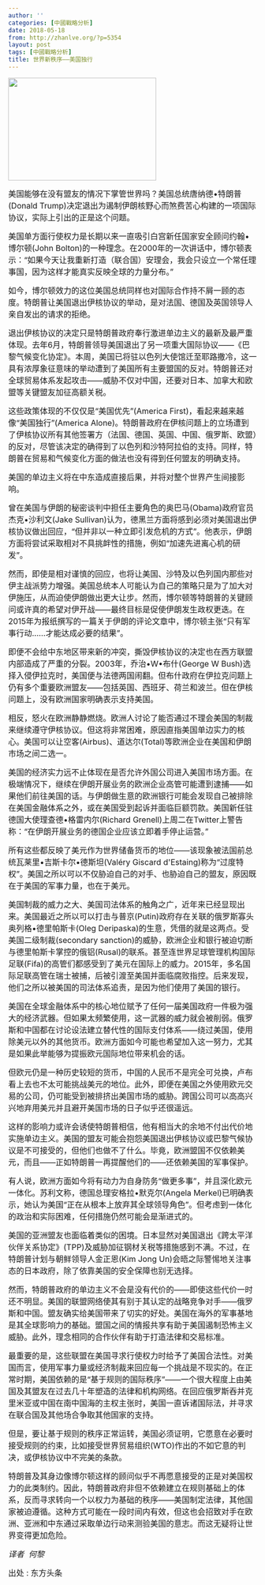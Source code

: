 ```yaml
---
author: ''
categories: [中國戰略分析]
date: 2018-05-18
from: http://zhanlve.org/?p=5354
layout: post
tags: [中國戰略分析]
title: 世界新秩序——美国独行
---
```


<div id="entry">
<div class="at-above-post addthis_tool" data-url="http://zhanlve.org/?p=5354">
</div>
<p>
</p>
<p>
<img class="aligncenter wp-image-5355 size-medium" height="208" sizes="(max-width: 300px) 100vw, 300px" src="http://zhanlve.org/wp-content/uploads/2018/05/a06a00_p_02_01-300x208.jpg" srcset="http://zhanlve.org/wp-content/uploads/2018/05/a06a00_p_02_01-300x208.jpg 300w, http://zhanlve.org/wp-content/uploads/2018/05/a06a00_p_02_01.jpg 656w" width="300"/>
</p>
<p>
</p>
<p>
<span style="font-size: 12pt;">
   美国能够在没有盟友的情况下掌管世界吗？美国总统唐纳德•特朗普(Donald Trump)决定退出为遏制伊朗核野心而煞费苦心构建的一项国际协议，实际上引出的正是这个问题。
  </span>
</p>
<p>
</p>
<p>
<span style="font-size: 12pt;">
   美国单方面行使权力是长期以来一直吸引白宫新任国家安全顾问约翰•博尔顿(John Bolton)的一种理念。在2000年的一次讲话中，博尔顿表示：“如果今天让我重新打造（联合国）安理会，我会只设立一个常任理事国，因为这样才能真实反映全球的力量分布。”
  </span>
</p>
<p>
</p>
<p>
<span style="font-size: 12pt;">
   如今，博尔顿效力的这位美国总统同样也对国际合作持不屑一顾的态度。特朗普让美国退出伊核协议的举动，是对法国、德国及英国领导人亲自发出的请求的拒绝。
  </span>
</p>
<p>
</p>
<p>
<span style="font-size: 12pt;">
   退出伊核协议的决定只是特朗普政府奉行激进单边主义的最新及最严重体现。去年6月，特朗普领导美国退出了另一项重大国际协议——《巴黎气候变化协定》。本周，美国已将驻以色列大使馆迁至耶路撒冷，这一具有浓厚象征意味的举动遭到了美国所有主要盟国的反对。特朗普还对全球贸易体系发起攻击——威胁不仅对中国，还要对日本、加拿大和欧盟等关键盟友加征高额关税。
  </span>
</p>
<p>
</p>
<p>
<span style="font-size: 12pt;">
   这些政策体现的不仅仅是“美国优先”(America First)，看起来越来越像“美国独行”(America Alone)。特朗普政府在伊核问题上的立场遭到了伊核协议所有其他签署方（法国、德国、英国、中国、俄罗斯、欧盟）的反对，尽管该决定的确得到了以色列和沙特阿拉伯的支持。同样，特朗普在贸易和气候变化方面的做法也没有得到任何盟友的明确支持。
  </span>
</p>
<p>
</p>
<p>
<span style="font-size: 12pt;">
   美国的单边主义将在中东造成直接后果，并将对整个世界产生间接影响。
  </span>
</p>
<p>
</p>
<p>
<span style="font-size: 12pt;">
   曾在美国与伊朗的秘密谈判中担任主要角色的奥巴马(Obama)政府官员杰克•沙利文(Jake Sullivan)认为，德黑兰方面将感到必须对美国退出伊核协议做出回应，“但并非以一种立即引发危机的方式”。他表示，伊朗方面将尝试采取相对不具挑衅性的措施，例如“加速先进离心机的研发”。
  </span>
</p>
<p>
</p>
<p>
<span style="font-size: 12pt;">
   然而，即使是相对谨慎的回应，也将让美国、沙特及以色列国内那些对伊主战派势力增强。美国总统本人可能认为自己的策略只是为了加大对伊施压，从而迫使伊朗做出更大让步。然而，博尔顿等特朗普的关键顾问或许真的希望对伊开战——最终目标是促使伊朗发生政权更迭。在2015年为报纸撰写的一篇关于伊朗的评论文章中，博尔顿主张“只有军事行动……才能达成必要的结果”。
  </span>
</p>
<p>
</p>
<p>
<span style="font-size: 12pt;">
   即便不会给中东地区带来新的冲突，撕毁伊核协议的决定也在西方联盟内部造成了严重的分裂。2003年，乔治•W•布什(George W Bush)选择入侵伊拉克时，美国便与法德两国闹翻。但布什政府在伊拉克问题上仍有多个重要欧洲盟友——包括英国、西班牙、荷兰和波兰。但在伊核问题上，没有欧洲国家明确表示支持美国。
  </span>
</p>
<p>
</p>
<p>
<span style="font-size: 12pt;">
   相反，怒火在欧洲静静燃烧。欧洲人讨论了能否通过不理会美国的制裁来继续遵守伊核协议。但这将非常困难，原因直指美国单边实力的核心。美国可以让空客(Airbus)、道达尔(Total)等欧洲企业在美国和伊朗市场之间二选一。
  </span>
</p>
<p>
</p>
<p>
<span style="font-size: 12pt;">
   美国的经济实力远不止体现在是否允许外国公司进入美国市场方面。在极端情况下，继续在伊朗开展业务的欧洲企业高管可能遭到逮捕——如果他们前往美国的话。与伊朗做生意的欧洲银行可能会发现自己被排除在美国金融体系之外，或在美国受到起诉并面临巨额罚款。美国新任驻德国大使理查德•格雷内尔(Richard Grenell)上周二在Twitter上警告称：“在伊朗开展业务的德国企业应该立即着手停止运营。”
  </span>
</p>
<p>
</p>
<p>
<span style="font-size: 12pt;">
   所有这些都反映了美元作为世界储备货币的地位——该现象被法国前总统瓦莱里•吉斯卡尔•德斯坦(Valéry Giscard d'Estaing)称为“过度特权”。美国之所以可以不仅胁迫自己的对手、也胁迫自己的盟友，原因既在于美国的军事力量，也在于美元。
  </span>
</p>
<p>
</p>
<p>
<span style="font-size: 12pt;">
   美国制裁的威力之大、美国司法体系的触角之广，近年来已经显现出来。美国最近之所以可以打击与普京(Putin)政府存在关联的俄罗斯寡头奥列格•德里帕斯卡(Oleg Deripaska)的生意，凭借的就是这两点。受美国二级制裁(secondary sanction)的威胁，欧洲企业和银行被迫切断与德里帕斯卡掌控的俄铝(Rusal)的联系。甚至连世界足球管理机构国际足联(Fifa)的高管们都感受到了美元在国际上的威力。2015年，多名国际足联高管在瑞士被捕，后被引渡至美国并面临腐败指控。后来发现，他们之所以被美国的司法体系追责，是因为他们使用了美国的银行。
  </span>
</p>
<p>
</p>
<p>
<span style="font-size: 12pt;">
   美国在全球金融体系中的核心地位赋予了任何一届美国政府一件极为强大的经济武器。但如果太频繁使用，这一武器的威力就会被削弱。俄罗斯和中国都在讨论设法建立替代性的国际支付体系——绕过美国，使用除美元以外的其他货币。欧洲方面如今可能也希望加入这一努力，尤其是如果此举能够为提振欧元国际地位带来机会的话。
  </span>
</p>
<p>
</p>
<p>
<span style="font-size: 12pt;">
   但欧元仍是一种历史较短的货币，中国的人民币不是完全可兑换，卢布看上去也不太可能挑战美元的地位。此外，即便在美国之外使用欧元交易的公司，仍可能受到被排挤出美国市场的威胁。跨国公司可以高高兴兴地弃用美元并且避开美国市场的日子似乎还很遥远。
  </span>
</p>
<p>
</p>
<p>
<span style="font-size: 12pt;">
   这样的影响力或许会诱使特朗普相信，他有相当大的余地不付出代价地实施单边主义。美国的盟友可能会抱怨美国退出伊核协议或巴黎气候协议是不可接受的，但他们也做不了什么。毕竟，欧洲盟国不仅依赖美元，而且——正如特朗普一再提醒他们的——还依赖美国的军事保护。
  </span>
</p>
<p>
</p>
<p>
<span style="font-size: 12pt;">
   有人说，欧洲方面如今将有动力为自身防务“做更多事”，并且深化欧元一体化。苏利文称，德国总理安格拉•默克尔(Angela Merkel)已明确表示，她认为美国“正在从根本上放弃其全球领导角色”。但考虑到一体化的政治和实际困难，任何措施仍然可能会是渐进式的。
  </span>
</p>
<p>
</p>
<p>
<span style="font-size: 12pt;">
   美国的亚洲盟友也面临着类似的困境。日本显然对美国退出《跨太平洋伙伴关系协定》(TPP)及威胁加征钢材关税等措施感到不满。不过，在特朗普计划与朝鲜领导人金正恩(Kim Jong Un)会晤之际警惕地关注事态的日本政府，除了依靠美国的安全保障也别无选择。
  </span>
</p>
<p>
</p>
<p>
<span style="font-size: 12pt;">
   然而，特朗普政府的单边主义不会是没有代价的——即使这些代价一时还不明显。美国的联盟网络使其有别于其认定的战略竞争对手——俄罗斯和中国。盟友确实给美国带来了切实的好处。美国在海外的军事基地是其全球影响力的基础。盟国之间的情报共享有助于美国遏制恐怖主义威胁。此外，理念相同的合作伙伴有助于打造法律和交易标准。
  </span>
</p>
<p>
</p>
<p>
<span style="font-size: 12pt;">
   最重要的是，这些联盟在美国寻求行使权力时给予了美国合法性。对美国而言，使用军事力量或经济制裁来回应每一个挑战是不现实的。在正常时期，美国依赖的是“基于规则的国际秩序”——一个很大程度上由美国及其盟友在过去几十年塑造的法律和机构网络。在回应俄罗斯吞并克里米亚或中国在南中国海的主权主张时，美国一直诉诸国际法，并寻求在联合国及其他场合争取其他国家的支持。
  </span>
</p>
<p>
</p>
<p>
<span style="font-size: 12pt;">
   但是，要让基于规则的秩序正常运转，美国必须证明，它愿意在必要时接受规则的约束，比如接受世界贸易组织(WTO)作出的不如它意的判决，或伊核协议中不完美的条款。
  </span>
</p>
<p>
</p>
<p>
<span style="font-size: 12pt;">
   特朗普及其身边像博尔顿这样的顾问似乎不再愿意接受的正是对美国权力的此类制约。因此，特朗普政府非但不依赖建立在规则基础上的体系，反而寻求转向一个以权力为基础的秩序——美国制定法律，其他国家被迫遵循。这种方式可能在一段时间内有效，但这也会招致对手在欧洲、亚洲和中东通过采取单边行动来测验美国的意志。而这无疑将让世界变得更加危险。
  </span>
</p>
<p>
<span style="font-size: 12pt;">
<i>
</i>
</span>
</p>
<p>
<span style="font-size: 12pt;">
<i>
    译者  何黎
   </i>
</span>
</p>
<p>
</p>
<p>
<span style="font-size: 12pt;">
   出处 : 东方头条
  </span>
</p>
<p>
</p>
<!-- AddThis Advanced Settings above via filter on the_content -->
<!-- AddThis Advanced Settings below via filter on the_content -->
<!-- AddThis Advanced Settings generic via filter on the_content -->
<!-- AddThis Share Buttons above via filter on the_content -->
<!-- AddThis Share Buttons below via filter on the_content -->
<div class="at-below-post addthis_tool" data-url="http://zhanlve.org/?p=5354">
</div>
<!-- AddThis Share Buttons generic via filter on the_content -->
</div>
